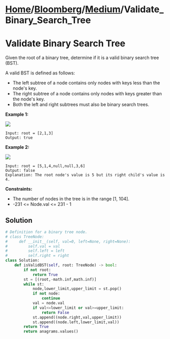 # [Home](./../../..)/[Bloomberg](./../..)/[Medium](./..)/Validate_Binary_Search_Tree
<h1>Validate Binary Search Tree</h1>

<p>
Given the root of a binary tree, determine if it is a valid binary search tree (BST).

A valid BST is defined as follows:

- The left subtree of a node contains only nodes with keys less than the node's key.
- The right subtree of a node contains only nodes with keys greater than the node's key.
- Both the left and right subtrees must also be binary search trees.

</p>

<b>Example 1:</b>

<img src="https://assets.leetcode.com/uploads/2020/12/01/tree1.jpg">

    Input: root = [2,1,3]
    Output: true
    
<b>Example 2:</b>

<img src="https://assets.leetcode.com/uploads/2020/12/01/tree2.jpg">

    Input: root = [5,1,4,null,null,3,6]
    Output: false
    Explanation: The root node's value is 5 but its right child's value is 4.

<b>Constraints:</b>

- The number of nodes in the tree is in the range [1, 104].
- -231 <= Node.val <= 231 - 1

<h2>Solution</h2>

```python
# Definition for a binary tree node.
# class TreeNode:
#     def __init__(self, val=0, left=None, right=None):
#         self.val = val
#         self.left = left
#         self.right = right
class Solution:
    def isValidBST(self, root: TreeNode) -> bool:
        if not root:
            return True
        st = [(root,-math.inf,math.inf)]
        while st:
            node,lower_limit,upper_limit = st.pop()
            if not node:
                continue
            val = node.val
            if val<=lower_limit or val>=upper_limit:
                return False
            st.append((node.right,val,upper_limit))
            st.append((node.left,lower_limit,val))
        return True
        return anagrams.values()
```
